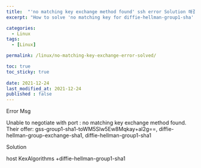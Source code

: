 ```yaml
---
title:  "'no matching key exchange method found' ssh error Solution 해결 방법"
excerpt: "How to solve 'no matching key for diffie-hellman-group1-sha' ssh error"

categories:
  - Linux
tags:
  - [Linux]

permalink: /linux/no-matching-key-exchange-error-solved/

toc: true
toc_sticky: true
 
date: 2021-12-24
last_modified_at: 2021-12-24
published : false
---
```


Error Msg

Unable to negotiate with <IP> port <port no.> : no matching key exchange method found. Their offer: gss-group1-sha1-toWM5Slw5Ew8Mqkay+al2g==, diffie-hellman-group-exchange-sha1, diffie-hellman-group1-sha1

Solution

host <IP>
KexAlgorithms +diffie-hellman-group1-sha1